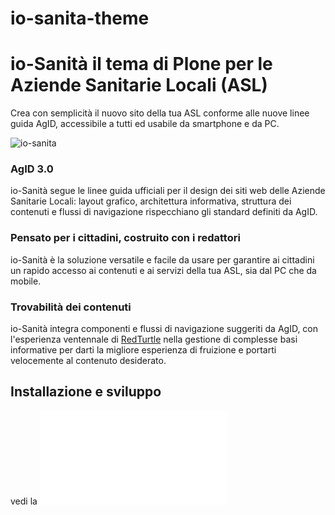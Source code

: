 # io-sanita-theme

# io-Sanità il tema di Plone per le Aziende Sanitarie Locali (ASL)

Crea con semplicità il nuovo sito della tua ASL
conforme alle nuove linee guida AgID, accessibile a tutti ed usabile da smartphone e da PC.

![io-sanita](/docs/01-io-sanita.png)

### AgID 3.0

io-Sanità segue le linee guida ufficiali per il design dei siti web delle Aziende Sanitarie Locali: layout grafico, architettura informativa, struttura dei contenuti e flussi di navigazione rispecchiano gli standard definiti da AgID.

### Pensato per i cittadini, costruito con i redattori

io-Sanità è la soluzione versatile e facile da usare per garantire ai cittadini un rapido accesso ai contenuti e ai servizi della tua ASL, sia dal PC che da mobile.

### Trovabilità dei contenuti

io-Sanità integra componenti e flussi di navigazione suggeriti da AgID, con l'esperienza ventennale di [RedTurtle](https://www.redturtle.it/) nella gestione di complesse basi informative per darti la migliore esperienza di fruizione e portarti velocemente al contenuto desiderato.

## Installazione e sviluppo
vedi la ![guida](/DEVELOPMENT.md)
